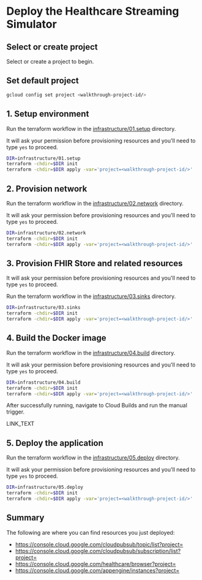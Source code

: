 <!--
Copyright 2022 Google LLC

Licensed under the Apache License, Version 2.0 (the "License");
you may not use this file except in compliance with the License.
You may obtain a copy of the License at

    https://www.apache.org/licenses/LICENSE-2.0

Unless required by applicable law or agreed to in writing, software
distributed under the License is distributed on an "AS IS" BASIS,
WITHOUT WARRANTIES OR CONDITIONS OF ANY KIND, either express or implied.
See the License for the specific language governing permissions and
limitations under the License.
-->

# Deploy the Healthcare Streaming Simulator

## Select or create project

Select or create a project to begin.

<walkthrough-project-setup></walkthrough-project-setup>

## Set default project

```sh
gcloud config set project <walkthrough-project-id/>
```

## 1. Setup environment

Run the terraform workflow in
the [infrastructure/01.setup](infrastructure/01.setup) directory.

It will ask your permission before provisioning resources and you'll need to
type `yes` to proceed.

```sh
DIR=infrastructure/01.setup
terraform -chdir=$DIR init
terraform -chdir=$DIR apply -var='project=<walkthrough-project-id/>'
```

## 2. Provision network

Run the terraform workflow in
the [infrastructure/02.network](infrastructure/02.network) directory.

It will ask your permission before provisioning resources and you'll need to
type `yes` to proceed.

```sh
DIR=infrastructure/02.network
terraform -chdir=$DIR init
terraform -chdir=$DIR apply -var='project=<walkthrough-project-id/>'
```

## 3. Provision FHIR Store and related resources

It will ask your permission before provisioning resources and you'll need to
type `yes` to proceed.

Run the terraform workflow in
the [infrastructure/03.sinks](infrastructure/03.sinks) directory.

```sh
DIR=infrastructure/03.sinks
terraform -chdir=$DIR init
terraform -chdir=$DIR apply -var='project=<walkthrough-project-id/>'
```

## 4. Build the Docker image

Run the terraform workflow in
the [infrastructure/04.build](infrastructure/04.build) directory.

It will ask your permission before provisioning resources and you'll need to
type `yes` to proceed.

```sh
DIR=infrastructure/04.build
terraform -chdir=$DIR init
terraform -chdir=$DIR apply -var='project=<walkthrough-project-id/>'
```

After successfully running, navigate to Cloud Builds and run the manual trigger.

<walkthrough-menu-navigation sectionId="CLOUD_BUILD_SECTION">LINK_TEXT</walkthrough-menu-navigation>

## 5. Deploy the application

Run the terraform workflow in
the [infrastructure/05.deploy](infrastructure/05.deploy) directory.

It will ask your permission before provisioning resources and you'll need to
type `yes` to proceed.

```sh
DIR=infrastructure/05.deploy
terraform -chdir=$DIR init
terraform -chdir=$DIR apply -var='project=<walkthrough-project-id/>'
```

## Summary

The following are where you can find resources you just deployed:

- https://console.cloud.google.com/cloudpubsub/topic/list?project=<walkthrough-project-id/>
- https://console.cloud.google.com/cloudpubsub/subscription/list?project=<walkthrough-project-id/>
- https://console.cloud.google.com/healthcare/browser?project=<walkthrough-project-id/>
- https://console.cloud.google.com/appengine/instances?project=<walkthrough-project-id/>
